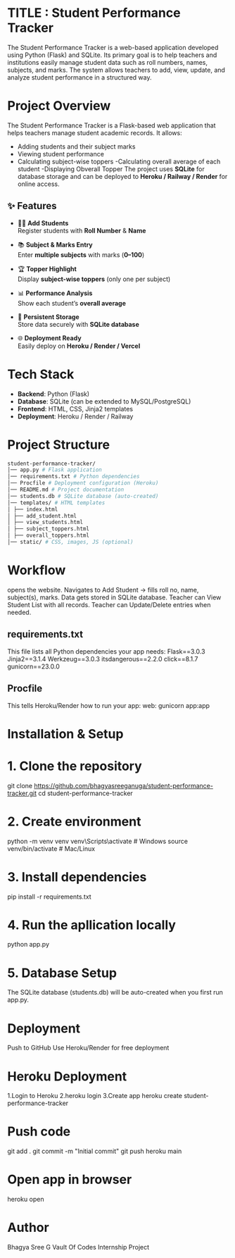 # TITLE : Student Performance Tracker
The Student Performance Tracker is a web-based application developed using Python (Flask) and SQLite.
Its primary goal is to help teachers and institutions easily manage student data such as roll numbers, names, subjects, and marks.
The system allows teachers to add, view, update, and analyze student performance in a structured way.

# Project Overview  
The Student Performance Tracker is a Flask-based web application that helps teachers manage student academic records.
It allows:
- Adding students and their subject marks
- Viewing student performance
- Calculating subject-wise toppers
-Calculating overall average of each student
-Displaying Obverall Topper
The project uses **SQLite** for database storage and can be deployed to **Heroku / Railway / Render** for online access.  

## ✨ Features  

- 👩‍🎓 **Add Students**  
  Register students with **Roll Number** & **Name**  

- 📚 **Subject & Marks Entry**  
  Enter **multiple subjects** with marks (**0–100**)  

- 🏆 **Topper Highlight**  
  Display **subject-wise toppers** (only one per subject)  

- 📊 **Performance Analysis**  
  Show each student’s **overall average**  

- 💾 **Persistent Storage**  
  Store data securely with **SQLite database**  

- 🌐 **Deployment Ready**  
  Easily deploy on **Heroku / Render / Vercel**  
  
# Tech Stack  
- **Backend**: Python (Flask)  
- **Database**: SQLite (can be extended to MySQL/PostgreSQL)  
- **Frontend**: HTML, CSS, Jinja2 templates  
- **Deployment**: Heroku / Render / Railway

# Project Structure

```bash
student-performance-tracker/
│── app.py # Flask application
│── requirements.txt # Python dependencies
│── Procfile # Deployment configuration (Heroku)
│── README.md # Project documentation
│── students.db # SQLite database (auto-created)
│── templates/ # HTML templates
│ ├── index.html
│ ├── add_student.html
│ ├── view_students.html
│ ├── subject_toppers.html
│ ├── overall_toppers.html
│── static/ # CSS, images, JS (optional)
```

# Workflow
opens the website.
Navigates to Add Student → fills roll no, name, subject(s), marks.
Data gets stored in SQLite database.
Teacher can View Student List with all records.
Teacher can Update/Delete entries when needed.

## requirements.txt
This file lists all Python dependencies your app needs:
Flask==3.0.3
Jinja2==3.1.4
Werkzeug==3.0.3
itsdangerous==2.2.0
click==8.1.7
gunicorn==23.0.0

## Procfile
This tells Heroku/Render how to run your app:
web: gunicorn app:app

# Installation & Setup  
# 1. Clone the repository  

git clone https://github.com/bhagyasreeganuga/student-performance-tracker.git
cd student-performance-tracker

# 2. Create environment
python -m venv venv
venv\Scripts\activate     # Windows
source venv/bin/activate  # Mac/Linux

# 3. Install dependencies
pip install -r requirements.txt

# 4. Run the apllication locally
python app.py

# 5. Database Setup
The SQLite database (students.db) will be auto-created when you first run app.py.

# Deployment
Push to GitHub
Use Heroku/Render for free deployment
# Heroku Deployment
1.Login to Heroku
2.heroku login
3.Create app
heroku create student-performance-tracker
# Push code
git add .
git commit -m "Initial commit"
git push heroku main
# Open app in browser
heroku open

# Author
Bhagya Sree G
Vault Of Codes Internship Project

